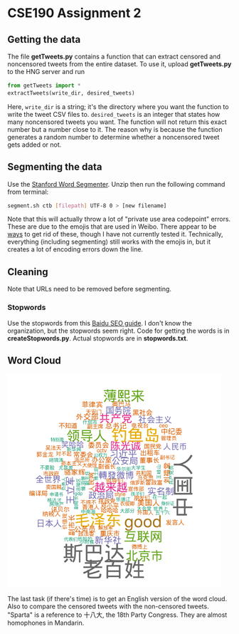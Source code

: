 # CSE190 Assignment 2

## Getting the data
The file **getTweets.py** contains a function that can extract censored and noncensored tweets from the entire dataset. To use it, upload **getTweets.py** to the HNG server and run
```python
from getTweets import *
extractTweets(write_dir, desired_tweets)
```
Here, `write_dir` is a string; it's the directory where you want the function to write the tweet CSV files to. `desired_tweets` is an integer that states how many noncensored tweets you want. The function will not return this exact number but a number close to it. The reason why is because the function generates a random number to determine whether a noncensored tweet gets added or not. 

## Segmenting the data
Use the [Stanford Word Segmenter](http://nlp.stanford.edu/software/segmenter.shtml). Unzip then run the following command from terminal:
```bash
segment.sh ctb [filepath] UTF-8 0 > [new filename]
```
Note that this will actually throw a lot of "private use area codepoint" errors. These are due to the emojis that are used in Weibo. There appear to be [ways](http://stackoverflow.com/questions/10890261/how-to-match-a-emoticon-in-sentence-with-regular-expressions) to get rid of these, though I have not currently tested it. Technically, everything (including segmenting) still works with the emojis in, but it creates a lot of encoding errors down the line.

## Cleaning
Note that URLs need to be removed before segmenting.
### Stopwords
Use the stopwords from this [Baidu SEO guide](http://www.baiduguide.com/baidu-stopwords/). I don't know the organization, but the stopwords seem right. Code for getting the words is in **createStopwords.py**. Actual stopwords are in **stopwords.txt**.

## Word Cloud
![Word cloud of censored tweets](https://github.com/brtsay/CSE190_Assignment2/blob/master/wordcloud_cens.png)

The last task (if there's time) is to get an English version of the word cloud. Also to compare the censored tweets with the non-censored tweets. "Sparta" is a reference to 十八大, the 18th Party Congress. They are almost homophones in Mandarin.
